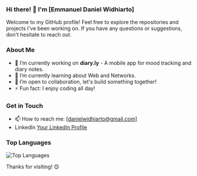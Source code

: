 ### Hi there! 👋 I'm [Emmanuel Daniel Widhiarto]

Welcome to my GitHub profile! Feel free to explore the repositories and projects I've been working on. If you have any questions or suggestions, don't hesitate to reach out.

### About Me

- 🔭 I’m currently working on **diary.ly** - A mobile app for mood tracking and diary notes.
- 🌱 I’m currently learning about Web and Networks.
- 👯 I’m open to collaboration, let's build something together!
- ⚡ Fun fact: I enjoy coding all day!

### Get in Touch

- 📫 How to reach me: [danielwidhiarto@gmail.com]
- LinkedIn [Your LinkedIn Profile](https://www.linkedin.com/in/danielwidhiarto/)

### Top Languages

![Top Languages](https://github-readme-stats.vercel.app/api/top-langs/?username=yourusername&layout=compact)

Thanks for visiting! 😊
